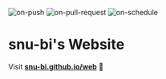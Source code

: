 
  ![on-push](../../actions/workflows/on-push.yaml/badge.svg)
  ![on-pull-request](../../actions/workflows/on-pull-request.yaml/badge.svg)
  ![on-schedule](../../actions/workflows/on-schedule.yaml/badge.svg)

  # snu-bi's Website

  Visit **[snu-bi.github.io/web](https://snu-bi.github.io/web)** 🚀
